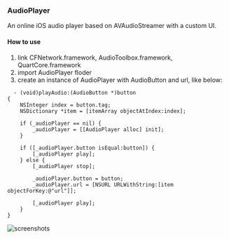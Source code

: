 ### AudioPlayer

An online iOS audio player based on AVAudioStreamer with a custom UI.

#### How to use
1. link CFNetwork.framework, AudioToolbox.framework, QuartCore.framework
2. import AudioPlayer floder
3. create an instance of AudioPlayer with AudioButton and url, like below:

```  
  - (void)playAudio:(AudioButton *)button
{    
    NSInteger index = button.tag;
    NSDictionary *item = [itemArray objectAtIndex:index];
    
    if (_audioPlayer == nil) {
        _audioPlayer = [[AudioPlayer alloc] init];
    }
        
    if ([_audioPlayer.button isEqual:button]) {
        [_audioPlayer play];
    } else {
        [_audioPlayer stop];
        
        _audioPlayer.button = button; 
        _audioPlayer.url = [NSURL URLWithString:[item objectForKey:@"url"]];

        [_audioPlayer play];
    }   
}
```

![screenshots](https://github.com/marshluca/AudioPlayer/raw/master/AudioPlayer/images/screenshots.png)